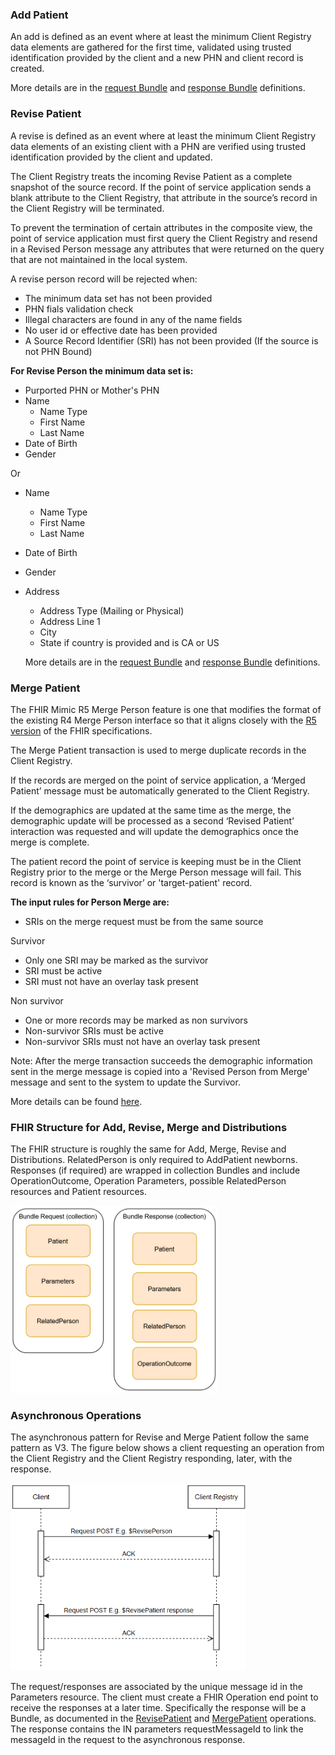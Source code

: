 
### Add Patient

An add is defined as an event where at least the minimum Client Registry data elements are gathered for the first time, validated using trusted identification provided by the client and a new PHN and client record is created. 

More details are in the [request Bundle](StructureDefinition-bc-add-request-bundle.html) and [response Bundle](StructureDefinition-bc-add-response-bundle.html) definitions.

### Revise Patient

A revise is defined as an event where at least the minimum Client Registry data elements of an existing client with a PHN are verified using trusted identification provided by the client and updated. 

The Client Registry treats the incoming Revise Patient as a complete snapshot of the source record. If the point of service application sends a blank attribute to the Client Registry, that attribute in the source’s record in the Client Registry will be terminated. 

To prevent the termination of certain attributes in the composite view, the point of service application must first query the Client Registry and resend in a Revised Person message any attributes that were returned on the query that are not maintained in the local system.

A revise person record will be rejected when:
- The minimum data set has not been provided
- PHN fials validation check
- Illegal characters are found in any of the name fields
- No user id or effective date has been provided
- A Source Record Identifier (SRI) has not been provided (If the source is not PHN Bound)

**For Revise Person the minimum data set is:**
- Purported PHN or Mother's PHN
- Name
  - Name Type
  - First Name
  - Last Name
- Date of Birth
- Gender

Or

- Name
  - Name Type
  - First Name
  - Last Name
- Date of Birth
- Gender
- Address
  - Address Type (Mailing or Physical)
  - Address Line 1
  - City
  - State if country is provided and is CA or US

  More details are in the [request Bundle](StructureDefinition-bc-revise-request-bundle.html) and [response Bundle](StructureDefinition-bc-revise-response-bundle.html) definitions.


### Merge Patient

The FHIR Mimic R5 Merge Person feature is one that modifies the format of the existing R4 Merge Person interface so that it aligns closely with the [R5 version](https://www.hl7.org/fhir/R5/patient-operation-merge.html) of the FHIR specifications.

The Merge Patient transaction is used to merge duplicate records in the Client Registry. 

If the records are merged on the point of service application, a ‘Merged Patient’ message must be automatically generated to the Client Registry. 

If the demographics are updated at the same time as the merge, the demographic update will be processed as a second ‘Revised Patient’ interaction was requested and will update the demographics once the merge is complete. 

The patient record the point of service is keeping must be in the Client Registry prior to the merge or the Merge Person message will fail. This record is known as the ‘survivor’ or 'target-patient' record.

**The input rules for Person Merge are:**
- SRIs on the merge request must be from the same source

Survivor
- Only one SRI may be marked as the survivor
- SRI must be active
- SRI must not have an overlay task present

Non survivor
- One or more records may be marked as non survivors
- Non-survivor SRIs must be active
- Non-survivor SRIs must not have an overlay task present

Note: After the merge transaction succeeds the demographic information sent in the merge message is copied into a 'Revised Person from Merge' message and sent to the system to update the Survivor.

More details can be found [here](OperationDefinition-bc-patient-merge.html).

### FHIR Structure for Add, Revise, Merge and Distributions

The FHIR structure is roughly the same for Add, Merge, Revise and Distributions. RelatedPerson is only required to AddPatient newborns.  Responses (if required) are wrapped in collection Bundles and include OperationOutcome, Operation Parameters, possible RelatedPerson resources and Patient resources.

<span>
	<img src="revise_merge_fhir.png" height="300"/>
</span>


### Asynchronous Operations

The asynchronous pattern for Revise and Merge Patient follow the same pattern as V3. The figure below shows a client requesting an operation from the Client Registry and the Client Registry responding, later, with the response.

<span>
	<img src="asyncSequence.png" height="300"/>
</span>


The request/responses are associated by the unique message id in the Parameters resource. The client must create a FHIR Operation end point to receive the responses at a later time.  Specifically the response will be a Bundle, as documented in the [RevisePatient](OperationDefinition-bc-patient-revise.html) and [MergePatient](OperationDefinition-bc-patient-merge.html) operations. The response contains the IN parameters requestMessageId to link the messageId in the request to the asynchronous response.



